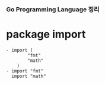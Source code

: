 ### Go Programming Language 정리


# package import
	- import (
		    "fmt"
		    "math"
		)
	- import "fmt"
	  import "math"